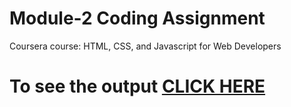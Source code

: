 # Module-2 Coding Assignment

Coursera course: HTML, CSS, and Javascript for Web Developers

# To see the output [CLICK HERE](https://DNeeharika.github.io/Coursera-HTML-CSS-and-JavaScript-for-Web-Developers/Assignments/module-3/index.html)

